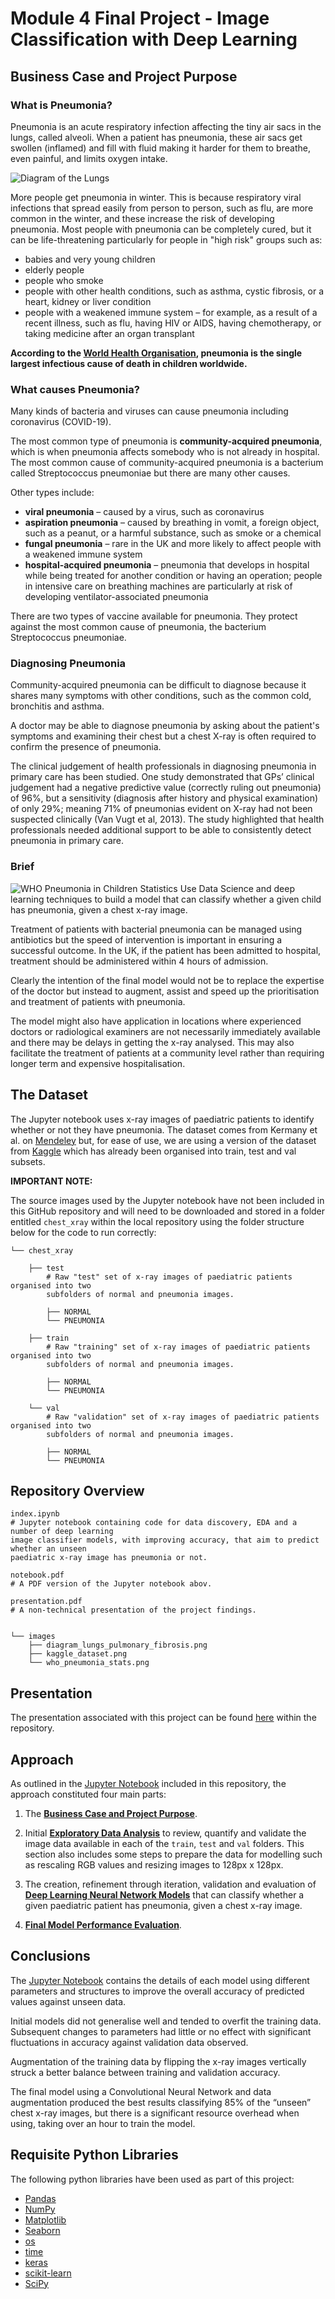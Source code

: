 # Module 4 Final Project - Image Classification with Deep Learning

## Business Case and Project Purpose

### What is Pneumonia?
Pneumonia is an acute respiratory infection affecting the tiny air sacs in the lungs, called alveoli. When a patient has pneumonia, these air sacs get swollen (inflamed) and fill with fluid making it harder for them to breathe, even painful, and limits oxygen intake.

![Diagram of the Lungs](images/diagram_lungs_pulmonary_fibrosis.png)

More people get pneumonia in winter. This is because respiratory viral infections that spread easily from person to person, such as flu, are more common in the winter, and these increase the risk of developing pneumonia. Most people with pneumonia can be completely cured, but it can be life-threatening particularly for people in "high risk" groups such as:

* babies and very young children
* elderly people
* people who smoke
* people with other health conditions, such as asthma, cystic fibrosis, or a heart, kidney or liver condition
* people with a weakened immune system – for example, as a result of a recent illness, such as flu, having HIV or AIDS, having chemotherapy, or taking medicine after an organ transplant

**According to the <a href="https://www.who.int/health-topics/pneumonia#tab=tab_1" target="_new">World Health Organisation</a>, pneumonia is the single largest infectious cause of death in children worldwide.**


### What causes Pneumonia?

Many kinds of bacteria and viruses can cause pneumonia including coronavirus (COVID-19).

The most common type of pneumonia is **community-acquired pneumonia**, which is when pneumonia affects somebody who is not already in hospital. The most common cause of community-acquired pneumonia is a bacterium called Streptococcus pneumoniae but there are many other causes.

Other types include:

* **viral pneumonia** – caused by a virus, such as coronavirus
* **aspiration pneumonia** – caused by breathing in vomit, a foreign object, such as a peanut, or a harmful substance, such as smoke or a chemical
* **fungal pneumonia** – rare in the UK and more likely to affect people with a weakened immune system
* **hospital-acquired pneumonia** – pneumonia that develops in hospital while being treated for another condition or having an operation; people in intensive care on breathing machines are particularly at risk of developing ventilator-associated pneumonia 

There are two types of vaccine available for pneumonia. They protect against the most common cause of pneumonia, the bacterium Streptococcus pneumoniae.


### Diagnosing Pneumonia

Community-acquired pneumonia can be difficult to diagnose because it shares many symptoms with other conditions, such as the common cold, bronchitis and asthma.

A doctor may be able to diagnose pneumonia by asking about the patient's symptoms and examining their chest but a chest X-ray is often required to confirm the presence of pneumonia.

The clinical judgement of health professionals in diagnosing pneumonia in primary care has been studied. One study demonstrated that GPs’ clinical judgement had a negative predictive value (correctly ruling out pneumonia) of 96%, but a sensitivity (diagnosis after history and physical examination) of only 29%; meaning 71% of pneumonias evident on X-ray had not been suspected clinically (Van Vugt et al, 2013). The study highlighted that health professionals needed additional support to be able to consistently detect pneumonia in primary care.


### Brief

![WHO Pneumonia in Children Statistics](images/who_pneumonia_stats.png)
Use Data Science and deep learning techniques to build a model that can classify whether a given child has pneumonia, given a chest x-ray image.

Treatment of patients with bacterial pneumonia can be managed using antibiotics but the speed of intervention is important in ensuring a successful outcome. In the UK, if the patient has been admitted to hospital, treatment should be administered within 4 hours of admission.

Clearly the intention of the final model would not be to replace the expertise of the doctor but instead to augment, assist and speed up the prioritisation and treatment of patients with pneumonia. 

The model might also have application in locations where experienced doctors or radiological examiners are not necessarily immediately available and there may be delays in getting the x-ray analysed.  This may also facilitate the treatment of patients at a community level rather than requiring longer term and expensive hospitalisation.


## The Dataset

The Jupyter notebook uses x-ray images of paediatric patients to identify whether or not they have pneumonia. The dataset comes from Kermany et al. on <a href="https://data.mendeley.com/datasets/rscbjbr9sj/3" target="_new">Mendeley</a> but, for ease of use, we are using a version of the dataset from <a href="https://www.kaggle.com/paultimothymooney/chest-xray-pneumonia" target="_new">Kaggle</a> which has already been organised into train, test and val subsets.

**IMPORTANT NOTE:**

The source images used by the Jupyter notebook have not been included in this GitHub repository and will need to be downloaded and stored in a folder entitled `chest_xray` within the local repository using the folder structure below for the code to run correctly:

```
└── chest_xray

    ├── test                 
        # Raw "test" set of x-ray images of paediatric patients organised into two
        subfolders of normal and pneumonia images.
        
        ├── NORMAL
        └── PNEUMONIA

    ├── train
        # Raw "training" set of x-ray images of paediatric patients organised into two
        subfolders of normal and pneumonia images.

        ├── NORMAL
        └── PNEUMONIA          

    └── val                 
        # Raw "validation" set of x-ray images of paediatric patients organised into two
        subfolders of normal and pneumonia images.

        ├── NORMAL
        └── PNEUMONIA     
```

## Repository Overview

```
index.ipynb             
# Jupyter notebook containing code for data discovery, EDA and a number of deep learning
image classifier models, with improving accuracy, that aim to predict whether an unseen 
paediatric x-ray image has pneumonia or not.

notebook.pdf
# A PDF version of the Jupyter notebook abov.

presentation.pdf
# A non-technical presentation of the project findings.


└── images
    ├── diagram_lungs_pulmonary_fibrosis.png
    ├── kaggle_dataset.png
    └── who_pneumonia_stats.png

```
## Presentation

The presentation associated with this project can be found [here](presentation.pdf) within the repository.

## Approach

As outlined in the [Jupyter Notebook](index.ipynb) included in this repository, the approach constituted four main parts:

1. The **[Business Case and Project Purpose](index.pynb#business-case)**.

2. Initial **[Exploratory Data Analysis](index.pynb#eda)** to review, quantify and validate the image data available in each of the `train`, `test` and `val` folders.  This section also includes some steps to prepare the data for modelling such as rescaling RGB values and resizing images to 128px x 128px.

3. The creation, refinement through iteration, validation and evaluation of **[Deep Learning Neural Network Models](index.ipynb#deep-learning-neural-networks)** that can classify whether a given paediatric patient has pneumonia, given a chest x-ray image.

4. **[Final Model Performance Evaluation](index.ipynb#final-model-performance-evaluation)**.

## Conclusions

The [Jupyter Notebook](index.ipynb#deep-learning-neural-networks) contains the details of each model using different parameters and structures to improve the overall accuracy of predicted values against unseen data.

Initial models did not generalise well and tended to overfit the training data. Subsequent changes to parameters had little or no effect with significant fluctuations in accuracy against validation data observed.

Augmentation of the training data by flipping the x-ray images vertically struck a better balance between training and validation accuracy.

The final model using a Convolutional Neural Network and data augmentation produced the best results classifying 85% of the “unseen” chest x-ray images, but there is a significant resource overhead when using, taking over an hour to train the model.

## Requisite Python Libraries

The following python libraries have been used as part of this project:

* [Pandas](https://pandas.pydata.org/)
* [NumPy](https://numpy.org/)
* [Matplotlib](https://matplotlib.org/)
* [Seaborn](https://seaborn.pydata.org/)
* [os](https://docs.python.org/3/library/os.html)
* [time](https://docs.python.org/3/library/time.html)
* [keras](https://keras.io/)
* [scikit-learn](https://scikit-learn.org/)
* [SciPy](https://www.scipy.org/)